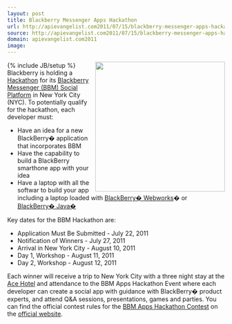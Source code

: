```yaml
---
layout: post
title: Blackberry Messenger Apps Hackathon
url: http://apievangelist.com2011/07/15/blackberry-messenger-apps-hackathon/
source: http://apievangelist.com2011/07/15/blackberry-messenger-apps-hackathon/
domain: apievangelist.com2011
image: 
---
```

{% include JB/setup %}<a title="Hackathon" href="http://www.bbmnyc.com/01_homepage.html"><img src="http://kinlane-productions.s3.amazonaws.com/api-evangelist/blackberry/BlackBerry-Messenger-Apps-Hackathon-Events.png"  width="300" align="right" /></a>Blackberry is holding a <a title="Hackathon" href="http://www.bbmnyc.com/01_homepage.html">Hackathon</a> for its <a title="Blackberry Messenger Social Platform" href="http://us.blackberry.com/developers/blackberrymessenger/">Blackberry Messenger (BBM) Social Platform</a> in New York City (NYC).
To potentially qualify for the hackathon, each developer must:
<ul>
     <li>Have an idea for a new BlackBerry� application that incorporates BBM
     </li>
     <li>Have the capability to build a BlackBerry smarthone app with your idea
     </li>
     <li>Have a laptop with all the softwar to build your app including a laptop loaded with <a title="Blackberry Webworks" href="http://us.blackberry.com/developers/browserdev/opensource.jsp">BlackBerry� Webworks</a>� or <a title="Blackberry Jaca" href="http://us.blackberry.com/developers/javaappdev/javadevenv.jsp">BlackBerry� Java�</a>
     </li>
</ul>Key dates for the BBM Hackathon are:
<ul>
     <li>Application Must Be Submitted - July 22, 2011
     </li>
     <li>Notification of Winners - July 27, 2011
     </li>
     <li>Arrival in New York City - August 10, 2011
     </li>
     <li>Day 1, Workshop - August 11, 2011
     </li>
     <li>Day 2, Workshop - August 12, 2011
     </li>
</ul>Each winner will receive a trip to New York City with a three night stay at the <a title="Ace Hotel" href="http://www.acehotel.com/newyork">Ace Hotel</a> and attendance to the BBM Apps Hackathon Event where each developer can create a social app with guidance with BlackBerry� product experts, and attend Q&amp;A sessions, presentations, games and parties.
You can find the official contest rules for the <a title="BBM Apps Hackathon Contest" href="http://www.bbmnyc.com/01_homepage.html">BBM Apps Hackathon Contest</a> on the <a title="official website" href="http://www.bbmnyc.com/01_homepage.html">official website</a>.
